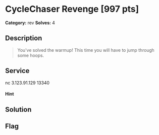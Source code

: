 # CycleChaser Revenge [997 pts]

**Category:** rev
**Solves:** 4

## Description
>You've solved the warmup! This time you will have to jump through some hoops.

## Service
nc 3.123.91.129 13340

#### Hint 

## Solution

## Flag

